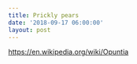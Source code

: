 ```yaml
---
title: Prickly pears
date: '2018-09-17 06:00:00'
layout: post
---
```


https://en.wikipedia.org/wiki/Opuntia